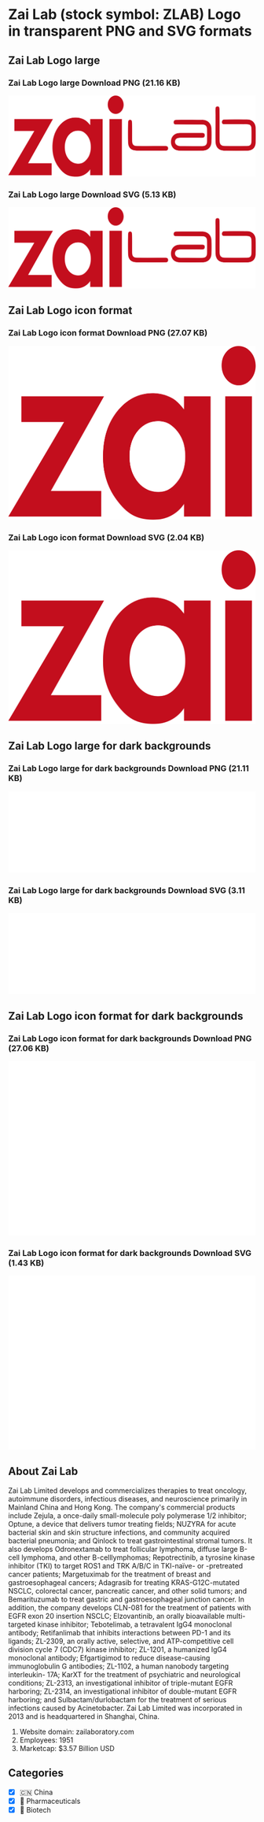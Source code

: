 # Zai Lab (stock symbol: ZLAB) Logo in transparent PNG and SVG formats

## Zai Lab Logo large

### Zai Lab Logo large Download PNG (21.16 KB)

![Zai Lab Logo large Download PNG (21.16 KB)](/img/orig/ZLAB_BIG-62c217c1.png)

### Zai Lab Logo large Download SVG (5.13 KB)

![Zai Lab Logo large Download SVG (5.13 KB)](/img/orig/ZLAB_BIG-ba3e53fe.svg)

## Zai Lab Logo icon format

### Zai Lab Logo icon format Download PNG (27.07 KB)

![Zai Lab Logo icon format Download PNG (27.07 KB)](/img/orig/ZLAB-fa5a5b8d.png)

### Zai Lab Logo icon format Download SVG (2.04 KB)

![Zai Lab Logo icon format Download SVG (2.04 KB)](/img/orig/ZLAB-62147c42.svg)

## Zai Lab Logo large for dark backgrounds

### Zai Lab Logo large for dark backgrounds Download PNG (21.11 KB)

![Zai Lab Logo large for dark backgrounds Download PNG (21.11 KB)](/img/orig/ZLAB_BIG.D-d4b2e5e6.png)

### Zai Lab Logo large for dark backgrounds Download SVG (3.11 KB)

![Zai Lab Logo large for dark backgrounds Download SVG (3.11 KB)](/img/orig/ZLAB_BIG.D-c0f00d13.svg)

## Zai Lab Logo icon format for dark backgrounds

### Zai Lab Logo icon format for dark backgrounds Download PNG (27.06 KB)

![Zai Lab Logo icon format for dark backgrounds Download PNG (27.06 KB)](/img/orig/ZLAB.D-9629f964.png)

### Zai Lab Logo icon format for dark backgrounds Download SVG (1.43 KB)

![Zai Lab Logo icon format for dark backgrounds Download SVG (1.43 KB)](/img/orig/ZLAB.D-7cf461ea.svg)

## About Zai Lab

Zai Lab Limited develops and commercializes therapies to treat oncology, autoimmune disorders, infectious diseases, and neuroscience primarily in Mainland China and Hong Kong. The company's commercial products include Zejula, a once-daily small-molecule poly polymerase 1/2 inhibitor; Optune, a device that delivers tumor treating fields; NUZYRA for acute bacterial skin and skin structure infections, and community acquired bacterial pneumonia; and Qinlock to treat gastrointestinal stromal tumors. It also develops Odronextamab to treat follicular lymphoma, diffuse large B-cell lymphoma, and other B-celllymphomas; Repotrectinib, a tyrosine kinase inhibitor (TKI) to target ROS1 and TRK A/B/C in TKI-naïve- or -pretreated cancer patients; Margetuximab for the treatment of breast and gastroesophageal cancers; Adagrasib for treating KRAS-G12C-mutated NSCLC, colorectal cancer, pancreatic cancer, and other solid tumors; and Bemarituzumab to treat gastric and gastroesophageal junction cancer. In addition, the company develops CLN-081 for the treatment of patients with EGFR exon 20 insertion NSCLC; Elzovantinib, an orally bioavailable multi-targeted kinase inhibitor; Tebotelimab, a tetravalent IgG4 monoclonal antibody; Retifanlimab that inhibits interactions between PD-1 and its ligands; ZL-2309, an orally active, selective, and ATP-competitive cell division cycle 7 (CDC7) kinase inhibitor; ZL-1201, a humanized IgG4 monoclonal antibody; Efgartigimod to reduce disease-causing immunoglobulin G antibodies; ZL-1102, a human nanobody targeting interleukin- 17A; KarXT for the treatment of psychiatric and neurological conditions; ZL-2313, an investigational inhibitor of triple-mutant EGFR harboring; ZL-2314, an investigational inhibitor of double-mutant EGFR harboring; and Sulbactam/durlobactam for the treatment of serious infections caused by Acinetobacter. Zai Lab Limited was incorporated in 2013 and is headquartered in Shanghai, China.

1. Website domain: zailaboratory.com
2. Employees: 1951
3. Marketcap: $3.57 Billion USD


## Categories
- [x] 🇨🇳 China
- [x] 💊 Pharmaceuticals
- [x] 🧬 Biotech

